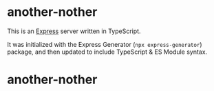 # another-nother

This is an [Express](https://www.expressjs.com) server written in TypeScript.

It was initialized with the Express Generator (`npx express-generator`) package,
and then updated to include TypeScript & ES Module syntax.
# another-nother
